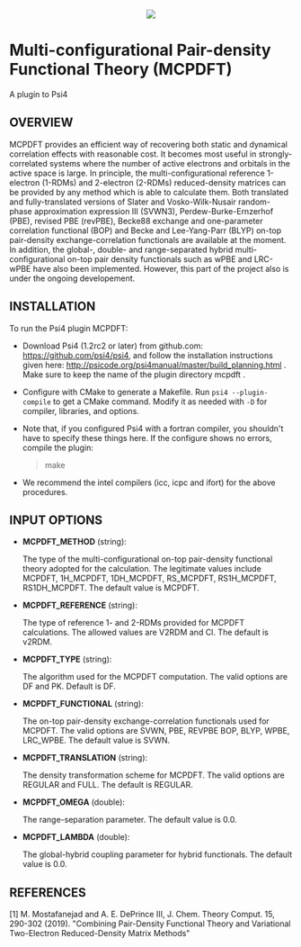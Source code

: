 <p align="center">
<br>
<a href="https://opensource.org/licenses/GPL-2.0"><img src="https://img.shields.io/github/license/edeprince3/v2rdm_casscf.svg" /></a>
<br>
</p>

# Multi-configurational Pair-density Functional Theory (MCPDFT)
A plugin to Psi4

## OVERVIEW

MCPDFT provides an efficient way of recovering both static and dynamical correlation effects with reasonable cost. It becomes most useful in strongly-correlated systems where the number of active electrons and orbitals in the active space is large. In principle, the multi-configurational reference 1-electron (1-RDMs) and 2-electron (2-RDMs) reduced-density matrices can be provided by any method which is able to calculate them. Both translated and fully-translated versions of Slater and Vosko-Wilk-Nusair random-phase approximation expression III (SVWN3), Perdew-Burke-Ernzerhof (PBE), revised PBE (revPBE), Becke88 exchange and one-parameter correlation functional (BOP) and Becke and Lee-Yang-Parr (BLYP) on-top pair-density exchange-correlation functionals are available at the moment. In addition, the global-, double- and range-separated hybrid multi-configurational on-top pair density functionals such as wPBE and LRC-wPBE have also been implemented. However, this part of the project also is under the ongoing developement.


## INSTALLATION

To run the Psi4 plugin MCPDFT:

* Download Psi4 (1.2rc2 or later) from github.com: https://github.com/psi4/psi4, and follow the installation instructions given here: http://psicode.org/psi4manual/master/build_planning.html . Make sure to keep the name of the plugin directory mcpdft .

*  Configure with CMake to generate a Makefile. Run `psi4 --plugin-compile` to get a CMake command. Modify it as needed with `-D` for compiler, libraries, and options.

* Note that, if you configured Psi4 with a fortran compiler, you shouldn't have to specify these things here. If the configure shows no errors, compile the plugin:

  > make

* We recommend the intel compilers (icc, icpc and ifort) for the above procedures.

## INPUT OPTIONS

* **MCPDFT_METHOD** (string):

    The type of the multi-configurational on-top pair-density functional theory adopted for the calculation.
    The legitimate values include MCPDFT, 1H_MCPDFT, 1DH_MCPDFT, RS_MCPDFT, RS1H_MCPDFT, RS1DH_MCPDFT. The default
    value is MCPDFT.

* **MCPDFT_REFERENCE** (string):

    The type of reference 1- and 2-RDMs provided for MCPDFT calculations. The allowed values are V2RDM and CI. The
    default is v2RDM.

* **MCPDFT_TYPE** (string):

    The algorithm used for the MCPDFT computation. The valid options are DF and PK. Default is DF.    

* **MCPDFT_FUNCTIONAL** (string):

    The on-top pair-density exchange-correlation functionals used for MCPDFT. The valid options are SVWN, PBE, REVPBE
    BOP, BLYP, WPBE, LRC_WPBE. The default value is SVWN.

* **MCPDFT_TRANSLATION** (string):

    The density transformation scheme for MCPDFT. The valid options are REGULAR and FULL. The default is REGULAR.

* **MCPDFT_OMEGA** (double):

    The range-separation parameter. The default value is 0.0.

* **MCPDFT_LAMBDA** (double):

    The global-hybrid coupling parameter for hybrid functionals. The default value is 0.0.

## REFERENCES

[1] M. Mostafanejad and A. E. DePrince III, J. Chem. Theory Comput. 15, 290-302 (2019). "Combining Pair-Density Functional Theory and Variational Two-Electron Reduced-Density Matrix Methods"
